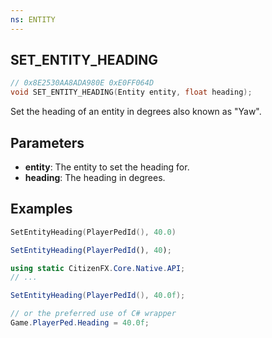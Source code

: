 ```yaml
---
ns: ENTITY
---
```


## SET_ENTITY_HEADING

```c
// 0x8E2530AA8ADA980E 0xE0FF064D
void SET_ENTITY_HEADING(Entity entity, float heading);
```

Set the heading of an entity in degrees also known as "Yaw".

## Parameters

- **entity**: The entity to set the heading for.
- **heading**: The heading in degrees.

## Examples

```lua
SetEntityHeading(PlayerPedId(), 40.0)
```

```js
SetEntityHeading(PlayerPedId(), 40);
```

```cs
using static CitizenFX.Core.Native.API;
// ...

SetEntityHeading(PlayerPedId(), 40.0f);

// or the preferred use of C# wrapper
Game.PlayerPed.Heading = 40.0f;
```
